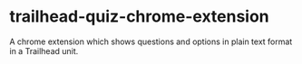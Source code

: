 # trailhead-quiz-chrome-extension
A chrome extension which shows questions and options in plain text format in a Trailhead unit.
